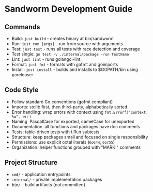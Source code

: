 # Sandworm Development Guide

## Commands
- Build: `just build` - creates binary at bin/sandworm
- Run: `just run [args]` - run from source with arguments
- Test: `just test` - runs all tests with race detection and coverage
- Test single: `go test -v ./internal/package -run TestName`
- Lint: `just lint` - runs golangci-lint
- Format: `just fmt` - formats with gofmt and goimports
- Install: `just install` - builds and installs to $GOPATH/bin using goreleaser

## Code Style
- Follow standard Go conventions (gofmt compliant)
- Imports: stdlib first, then third-party, alphabetically sorted
- Error handling: wrap errors with context using `fmt.Errorf("context: %w", err)`
- Naming: PascalCase for exported, camelCase for unexported
- Documentation: all functions and packages have doc comments
- Tests: table-driven tests with t.Run subtests
- Structure: keep packages small and focused on single responsibility
- Permissions: use explicit octal literals (`0o644`, `0o755`)
- Organization: helper functions grouped with "MARK:" comments

## Project Structure
- `cmd/` - application entrypoints
- `internal/` - private implementation packages
- `bin/` - build artifacts (not committed)
